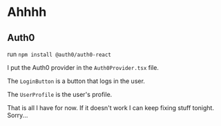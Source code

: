 # Ahhhh


## Auth0

run `npm install @auth0/auth0-react`

I put the Auth0 provider in the `Auth0Provider.tsx` file.

The `LoginButton` is a button that logs in the user.

The `UserProfile` is the user's profile.

That is all I have for now. If it doesn't work I can keep fixing stuff tonight. Sorry...